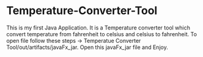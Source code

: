 # Temperature-Converter-Tool
This is my first Java Application. It is a Temperature converter tool which convert temperature from fahrenheit to celsius and celsius to fahrenheit.
To open file follow these steps -> Temperatue Converter Tool/out/artifacts/javaFx_jar. Open this javaFx_jar file and Enjoy.
